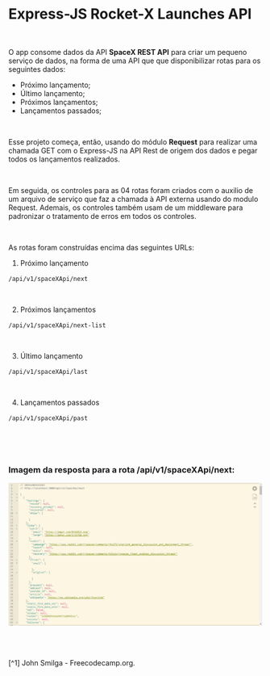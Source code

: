 # Express-JS Rocket-X Launches API


<br />

O app consome dados da API **SpaceX REST API** para criar um pequeno serviço de dados, na forma de uma API que que disponibilizar rotas para os seguintes dados:

- Próximo lançamento;
- Último lançamento;
- Próximos lançamentos;
- Lançamentos passados;

<br />

Esse projeto começa, então, usando do módulo **Request** para realizar uma chamada GET com o Express-JS na API Rest de origem dos dados e pegar todos os lançamentos realizados. 

<br />

Em seguida, os controles para as 04 rotas foram criados com o auxilio de um arquivo de serviço que faz a chamada à API externa usando do modulo Request. Ademais, os controles também usam de um middleware para padronizar o tratamento de erros em todos os controles.

<br />

As rotas foram construídas encima das seguintes URLs:

1. Próximo lançamento
```
/api/v1/spaceXApi/next
```

<br />

2. Próximos lançamentos
```
/api/v1/spaceXApi/next-list
```

<br />

3. Último lançamento
```
/api/v1/spaceXApi/last
```

<br />

4. Lançamentos passados
```
/api/v1/spaceXApi/past
```

<br />


[]()

<br />


### Imagem da resposta para a rota /api/v1/spaceXApi/next:  

![Imagem da resposta de uma rota da api](/public/images/rocket-x-launches-api.png)



<br />
<br />

[^1] John Smilga - Freecodecamp.org.

